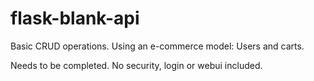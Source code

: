 # flask-blank-api

Basic CRUD operations. 
Using an e-commerce model: Users and carts. 

Needs to be completed. No security, login or webui included.
